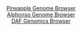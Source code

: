 <div id="Pineapple_Genome_Browser" align="center">
  <a href="https://igv.org/app/?sessionURL=blob:zZJRa9swFIX_i6BlA8eW7cSpDWF4adK5adOsIcloKUZWZFutLLmSYjcJ.e_TysZeVmgeNgZ6kC5XuuccfXvQEKmo4CACnu32bNcFFlClaOeoqhmZooooEOWIKWIBSXIiCccERHuQI6XR4vbK3Cy1rlXkOFTXnQrxQtjKt1GFdoKjVtlYVM5QMIYyIZEWUjmfJWqEQ4um05IM1bVtZvt2z1kjjRzE6lJwJZya8CJtzXvpr1JaEC4qklYbpumrgNToMRrXdo4.xat5jDFRakK2yXoQT5J46Y8WdxfB8G5x82W1CFanc1pwpDeSDL6F20T03CWZQvxYXDM8X2XT7s2JN74.X5z456ejl5pKogZu3z3rwgBCz0RD.Zq8_E.uzaJHOqfG4_Krz2ftsJg12zEsuY9f4l3lJaJ4w_nBAkzgjWEB4FL2IxdaPgysnhd0fmzdMwvC0OQjBQXR_YMFtET4ybTf74He1oYYoMjz5hUeCwi5JhJEnRDCvhuGXq_b78IwdA_WHmwk.3vhjhe3YR96secFaU6ZNjivU8VrZSPO7QbndrE7Mk0.hHm9Um2QoYqOLvnlE8vVcjx_jMUfs_SNfzP69QON0fco.ifcvUeIrbNjYRt5opwp3DfMiYtkF09IUgZXxexalufJmwEdF04uZIW06TcVc_zJW4MkRVybQkMVzSijersyOYoWRK7nG2wBFkwYDoEssg_Qgpbbgx9_4.kfHg7fAQ--">Pineapple Genome Browser</a>
</div>
<div id="Alphonso_Genome_Browser" align="center">
  <a href="https://igv.org/app/?sessionURL=blob:zZJdb5swGEb_i6VOm0TAhpAEpGoi_VqapO2a0mipKmTAELfGJrYDTaL893nVpt10UnOxaRIX5pWxn.dwdqAhUlHBQQhcG_k2QsACainaGa5qRq5wRRQIC8wUsYAkBZGEZwSEO1BgpXF8OzFfLrWuVeg4VNedCvNS2MqzcYW3guNW2ZmonBPBGE6FxFpI5QwlboRDy6bTkhTXtW3u9mzfybHGDmb1UnAlnJrwMmnNecmvUVISLiqSVGum6WuAxOQxGXO7wJ.j.SzKMqLUmGxG.XE0HkX33lm8uOidLOLrL_O4N_8woyXHei3JMcJ5tywnFysMldoSOV0PJ09N7LrR85F3.uHspaaSqGPUR4Mu9AO3a8BQnpOX_6mzeeiBvb3F6bIqTsajI_f8kt4gL2Cr9ibl6divozeb.2BvASaytTEBZEvZDxG0PNizfLfX.bFEAwvCwPCRgoLw4dECWuLs2Wx_2AG9qY0vQJHV.lUdCwiZEwnCTgBhHwXm_G6_C4MA7a0dWEv29.Cex7dBH7qR6_aSgjJtZM4TxWtlY87tJivscnsgzUGZFmXhsU1.lRqgOr9rrrdRdTcdtAz.gaYFzOWvv9BUfU.mf2Lee4LYOj1Ut8uJeKJykX11aTyqpqthNh0G3.L7aHb2Jp6eKXsYmkLICmuz30zM60_fGiwp5toMGqpoShnVm7mhKFoQItcz2oJMMGE8BLJMP0ILWsiHn37r6e0f998B">Alphonso Genome Browser</a>
</div>


<div id="DAF_Genomics_Browser" align="center">
  <a href="https://igv.org/app/?sessionURL=blob:tZFra9swFIb_i2D95Jt8S20Iw13Trc0utKmXNaWEM_s4NpUsR5KbpCH_fZrXMdiFMehAEhLn8r46z548oFSNaElKfIdGDqXEIqoWmxnwjuF74KhIWgFTaBGJFUpsCyTpnlSgNORXb01lrXWnUtctobJX2AreFMpRgQOdrUSvazSptu8Ah0fRwkY5heAmWYMLrKtFq4QLRYFK2Z7bYbtabsAc32PLoSUuec90M6gujQljrHQqMG6btsTtX4z8B2WzmpfZfJYN9VPcnZfjbHqefQwm.eJ1_GqRf3gzz.P50axZtaB7ieNdGUc3F_Xk9FpG20t2TXkY9Kvd46eb.xfB6dFk2zUS1ZiO6HHoRUkQkYNFmCh6g4AUtaQpDa2Rf2z5YWg_XYMoNjOQoiHp7Z1FtITi3qTf7onedQYUUbjuB2YWEbJESVI78bwRTRI_CkehlyT0YO1JL9kzkzzLr5KR52e.HzufgRv9qmHD.IzQr8HnwvhTZ7P_FRPUyTvG12fVmvr8QamFmF9OT066izz7LaavAP74rUpIDtqEvj2foAAzahxb_YNKcLg7fAE-">DAF Genomics Browser</a>
</div>
